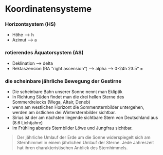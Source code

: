 # Koordinatensysteme

### Horizontsystem (HS)

* Höhe --> h
* Azimut --> a


### rotierendes Äquatorsystem (AS)

* Deklination --> delta
* Rektaszension (RA "right ascension") --> alpha --> 0-24h
23.5° = 


### die scheinbare jährliche Bewegung der Gestirne

* Die scheinbare Bahn unserer Sonne nennt man Ekliptik
* In Richtung Süden findet man die drei hellen Sterne des Sommerdreiecks (Wega, Altair, Deneb)
* wenn am westlichen Horizont die Sommersternbilder untergehen, werden am östlichen dei Wintersternbilder sichtbar.
* Sirius ist der am nächsten liegende sichtbare Stern von Deutschland aus (8.6 Lichtjahre)
* Im Frühling abends Sternbilder Löwe und Jungfrau sichtbar.

> Der jährliche Umlauf der Erde um die Sonne widerspiegelt sich am Sternhimmel in einem jährlichen Umlauf der Sterne.
> Jede Jahreszeit hat ihren charakteristischen Anblick des Sternhimmels.
